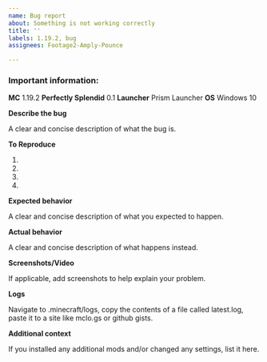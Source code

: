 ```yaml
---
name: Bug report
about: Something is not working correctly
title: ''
labels: 1.19.2, bug
assignees: Footage2-Amply-Pounce

---
```


### Important information:
**MC** 1.19.2
**Perfectly Splendid** 0.1
**Launcher** Prism Launcher
**OS** Windows 10

**Describe the bug**

A clear and concise description of what the bug is.

**To Reproduce**

1. 
2. 
3. 
4. 

**Expected behavior**

A clear and concise description of what you expected to happen.

**Actual behavior**

A clear and concise description of what happens instead.

**Screenshots/Video**

If applicable, add screenshots to help explain your problem.

**Logs**

Navigate to .minecraft/logs, copy the contents of a file called latest.log, paste it to a site like mclo.gs or github gists.

**Additional context**

If you installed any additional mods and/or changed any settings, list it here.
